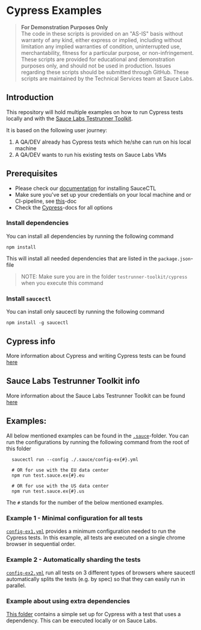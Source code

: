 # Cypress Examples

> **For Demonstration Purposes Only**\
> The code in these scripts is provided on an "AS-IS" basis without warranty of any kind, either express or implied,
> including without limitation any implied warranties of condition, uninterrupted use, merchantability, fitness for a
> particular purpose, or non-infringement. These scripts are provided for educational and demonstration purposes only,
> and should not be used in production. Issues regarding these scripts should be submitted through GitHub. These scripts
> are maintained by the Technical Services team at Sauce Labs.

## Introduction

This repository will hold multiple examples on how to run Cypress tests locally and with the
[Sauce Labs Testrunner Toolkit](https://docs.saucelabs.com/testrunner-toolkit/index.html).

It is based on the following user journey:

1. A QA/DEV already has Cypress tests which he/she can run on his local machine
2. A QA/DEV wants to run his existing tests on Sauce Labs VMs

## Prerequisites

- Please check our [documentation](https://docs.saucelabs.com/testrunner-toolkit/installation) for installing SauceCTL
- Make sure you've set up your credentials on your local machine and or CI-pipeline, see
  [this](https://docs.saucelabs.com/testrunner-toolkit/installation#associating-your-sauce-labs-account)-doc
- Check the [Cypress](https://docs.saucelabs.com/testrunner-toolkit/configuration/cypress/index.html)-docs for all options

### Install dependencies

You can install all dependencies by running the following command

    npm install

This will install all needed dependencies that are listed in the `package.json`-file

> NOTE: Make sure you are in the folder `testrunner-toolkit/cypress` when you execute this command

### Install `saucectl`

You can install only saucectl by running the following command

```shell
npm install -g saucectl
```

## Cypress info

More information about Cypress and writing Cypress tests can be found
[here](https://docs.cypress.io/guides/overview/why-cypress.html#In-a-nutshell)

## Sauce Labs Testrunner Toolkit info

More information about the Sauce Labs Testrunner Toolkit can be found
[here](https://docs.saucelabs.com/testrunner-toolkit/index.html)

## Examples:

All below mentioned examples can be found in the [`.sauce`](./.sauce)-folder. You can run the configurations by running
the following command from the root of this folder

      saucectl run --config ./.sauce/config-ex{#}.yml

      # OR for use with the EU data center
      npm run test.sauce.ex{#}.eu

      # OR for use with the US data center
      npm run test.sauce.ex{#}.us

The `#` stands for the number of the below mentioned examples.

### Example 1 - Minimal configuration for all tests

[`config-ex1.yml`](./.sauce/config-ex1.yml) provides a minimum configuration needed to run the Cypress tests.
In this example, all tests are executed on a single chrome browser in sequential order.

### Example 2 - Automatically sharding the tests

[`config-ex2.yml`](./.sauce/config-ex2.yml) run all tests on 3 different types of browsers where saucectl automatically
splits the tests (e.g. by spec) so that they can easily run in parallel.

### Example about using extra dependencies

[This folder](../dependencies-example) contains a simple set up for Cypress with a test that uses a dependency. This can
be executed locally or on Sauce Labs.
